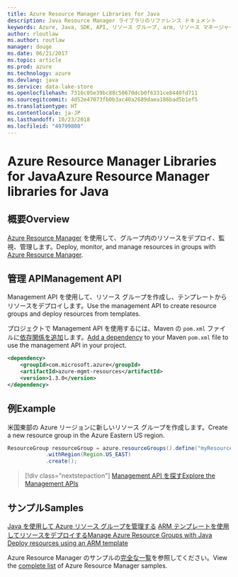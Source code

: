 ```yaml
---
title: Azure Resource Manager Libraries for Java
description: Java Resource Manager ライブラリのリファレンス ドキュメント
keywords: Azure, Java, SDK, API, リソース グループ, arm, リソース マネージャー
author: rloutlaw
ms.author: routlaw
manager: douge
ms.date: 06/21/2017
ms.topic: article
ms.prod: azure
ms.technology: azure
ms.devlang: java
ms.service: data-lake-store
ms.openlocfilehash: 7316c05e39bc88c50670dcb0f6331ce8440fd711
ms.sourcegitcommit: 4d52e47073fb0b3ac40a2689daea186bad5b1ef5
ms.translationtype: HT
ms.contentlocale: ja-JP
ms.lasthandoff: 10/23/2018
ms.locfileid: "49799808"
---
```

# <a name="azure-resource-manager-libraries-for-java"></a><span data-ttu-id="57c7f-104">Azure Resource Manager Libraries for Java</span><span class="sxs-lookup"><span data-stu-id="57c7f-104">Azure Resource Manager libraries for Java</span></span>

## <a name="overview"></a><span data-ttu-id="57c7f-105">概要</span><span class="sxs-lookup"><span data-stu-id="57c7f-105">Overview</span></span>

<span data-ttu-id="57c7f-106">[Azure Resource Manager](https://docs.microsoft.com/azure/azure-resource-manager/resource-group-overview) を使用して、グループ内のリソースをデプロイ、監視、管理します。</span><span class="sxs-lookup"><span data-stu-id="57c7f-106">Deploy, monitor, and manage resources in groups with [Azure Resource Manager](https://docs.microsoft.com/azure/azure-resource-manager/resource-group-overview).</span></span>

## <a name="management-api"></a><span data-ttu-id="57c7f-107">管理 API</span><span class="sxs-lookup"><span data-stu-id="57c7f-107">Management API</span></span>

<span data-ttu-id="57c7f-108">Management API を使用して、リソース グループを作成し、テンプレートからリソースをデプロイします。</span><span class="sxs-lookup"><span data-stu-id="57c7f-108">Use the management API to create resource groups and deploy resources from templates.</span></span>

<span data-ttu-id="57c7f-109">プロジェクトで Management API を使用するには、Maven の `pom.xml` ファイルに[依存関係を追加](https://maven.apache.org/guides/getting-started/index.html#How_do_I_use_external_dependencies)します。</span><span class="sxs-lookup"><span data-stu-id="57c7f-109">[Add a dependency](https://maven.apache.org/guides/getting-started/index.html#How_do_I_use_external_dependencies) to your Maven `pom.xml` file to use the management API in your project.</span></span>


```XML
<dependency>
    <groupId>com.microsoft.azure</groupId>
    <artifactId>azure-mgmt-resources</artifactId>
    <version>1.3.0</version>
</dependency>
```

## <a name="example"></a><span data-ttu-id="57c7f-110">例</span><span class="sxs-lookup"><span data-stu-id="57c7f-110">Example</span></span>

<span data-ttu-id="57c7f-111">米国東部の Azure リージョンに新しいリソース グループを作成します。</span><span class="sxs-lookup"><span data-stu-id="57c7f-111">Create a new resource group in the Azure Eastern US region.</span></span>

```java
ResourceGroup resourceGroup = azure.resourceGroups().define("myResourceGroup")
            .withRegion(Region.US_EAST)
            .create();
```

> [!div class="nextstepaction"]
> [<span data-ttu-id="57c7f-112">Management API を探す</span><span class="sxs-lookup"><span data-stu-id="57c7f-112">Explore the Management APIs</span></span>](/java/api/overview/azure/resources/management)

## <a name="samples"></a><span data-ttu-id="57c7f-113">サンプル</span><span class="sxs-lookup"><span data-stu-id="57c7f-113">Samples</span></span>

<span data-ttu-id="57c7f-114">[Java を使用して Azure リソース グループを管理する][1] 
[ARM テンプレートを使用してリソースをデプロイする][2]</span><span class="sxs-lookup"><span data-stu-id="57c7f-114">[Manage Azure Resource Groups with Java][1] 
[Deploy resources using an ARM template][2]</span></span>

[1]: https://github.com/Azure-Samples/resources-java-manage-resource-group
[2]: https://github.com/Azure-Samples/resources-java-deploy-using-arm-template

<span data-ttu-id="57c7f-115">Azure Resource Manager のサンプルの[完全な一覧](https://azure.microsoft.com/resources/samples/?platform=java&term=resource)を参照してください。</span><span class="sxs-lookup"><span data-stu-id="57c7f-115">View the [complete list](https://azure.microsoft.com/resources/samples/?platform=java&term=resource) of Azure Resource Manager samples.</span></span>
